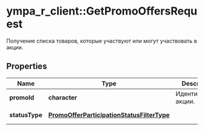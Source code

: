 # ympa_r_client::GetPromoOffersRequest

Получение списка товаров, которые участвуют или могут участвовать в акции.

## Properties
Name | Type | Description | Notes
------------ | ------------- | ------------- | -------------
**promoId** | **character** | Идентификатор акции. | 
**statusType** | [**PromoOfferParticipationStatusFilterType**](PromoOfferParticipationStatusFilterType.md) |  | [optional] [Enum: ] 


